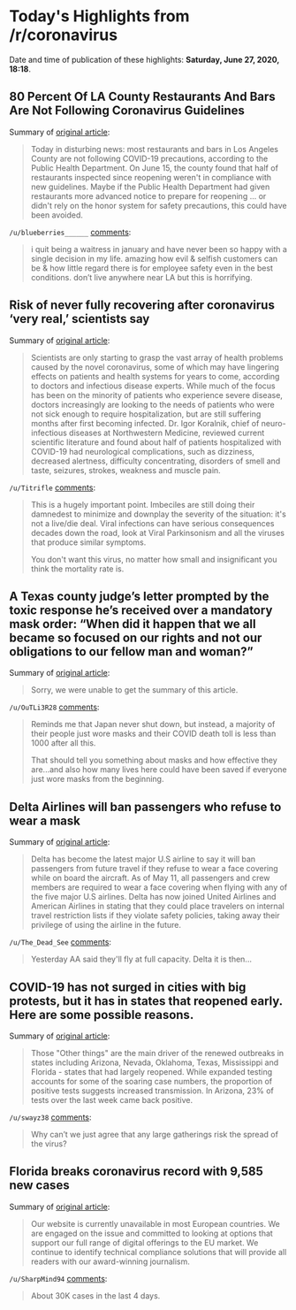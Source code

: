 # Today's Highlights from /r/coronavirus

Date and time of publication of these highlights: **Saturday, June 27, 2020, 18:18**.

## 80 Percent Of LA County Restaurants And Bars Are Not Following Coronavirus Guidelines

Summary of [original article](https://laist.com/latest/post/20200627/80-percent-of-LA-restaurants-not-following-coronavirus-guidelines):

> Today in disturbing news: most restaurants and bars in Los Angeles County are not following COVID-19 precautions, according to the Public Health Department. On June 15, the county found that half of restaurants inspected since reopening weren't in compliance with new guidelines. Maybe if the Public Health Department had given restaurants more advanced notice to prepare for reopening ... or didn't rely on the honor system for safety precautions, this could have been avoided.

`/u/blueberries______` [comments](https://www.reddit.com/r/Coronavirus/comments/hgzr1x/80_percent_of_la_county_restaurants_and_bars_are/):

> i quit being a waitress in january and have never been so happy with a single decision in my life. amazing how evil & selfish customers can be & how little regard there is for employee safety even in the best conditions. don’t live anywhere near LA but this is horrifying.

## Risk of never fully recovering after coronavirus ‘very real,’ scientists say

Summary of [original article](https://globalnews.ca/news/7111094/coronavirus-scientists-health-problems/):

> Scientists are only starting to grasp the vast array of health problems caused by the novel coronavirus, some of which may have lingering effects on patients and health systems for years to come, according to doctors and infectious disease experts. While much of the focus has been on the minority of patients who experience severe disease, doctors increasingly are looking to the needs of patients who were not sick enough to require hospitalization, but are still suffering months after first becoming infected. Dr. Igor Koralnik, chief of neuro-infectious diseases at Northwestern Medicine, reviewed current scientific literature and found about half of patients hospitalized with COVID-19 had neurological complications, such as dizziness, decreased alertness, difficulty concentrating, disorders of smell and taste, seizures, strokes, weakness and muscle pain.

`/u/Titrifle` [comments](https://www.reddit.com/r/Coronavirus/comments/hh0uxc/risk_of_never_fully_recovering_after_coronavirus/):

> This is a hugely important point. Imbeciles are still doing their damnedest to minimize and downplay the severity of the situation: it's not a live/die deal. Viral infections can have serious consequences decades down the road, look at Viral Parkinsonism and all the viruses that produce similar symptoms.
> 
> You don't want this virus, no matter how small and insignificant you think the mortality rate is.

## A Texas county judge’s letter prompted by the toxic response he’s received over a mandatory mask order: “When did it happen that we all became so focused on our rights and not our obligations to our fellow man and woman?”

Summary of [original article](https://kfdm.com/news/local/judge-branick-writes-letter-to-citizens-explaining-mask-order):

> Sorry, we were unable to get the summary of this article.

`/u/OuTLi3R28` [comments](https://www.reddit.com/r/Coronavirus/comments/hgsvjz/a_texas_county_judges_letter_prompted_by_the/):

> Reminds me that Japan never shut down, but instead, a majority of their people just wore masks and their COVID death toll is less than 1000 after all this. 
> 
> That should tell you something about masks and how effective they are...and also how many lives here could have been saved if everyone just wore masks from the beginning.

## Delta Airlines will ban passengers who refuse to wear a mask

Summary of [original article](https://www.newsweek.com/delta-airlines-will-ban-passengers-who-refuse-wear-mask-1513424):

> Delta has become the latest major U.S airline to say it will ban passengers from future travel if they refuse to wear a face covering while on board the aircraft. As of May 11, all passengers and crew members are required to wear a face covering when flying with any of the five major U.S airlines. Delta has now joined United Airlines and American Airlines in stating that they could place travelers on internal travel restriction lists if they violate safety policies, taking away their privilege of using the airline in the future.

`/u/The_Dead_See` [comments](https://www.reddit.com/r/Coronavirus/comments/hgws34/delta_airlines_will_ban_passengers_who_refuse_to/):

> Yesterday AA said they'll fly at full capacity. Delta it is then...

## COVID-19 has not surged in cities with big protests, but it has in states that reopened early. Here are some possible reasons.

Summary of [original article](https://www.inquirer.com/health/coronavirus/coronavirus-no-spike-cities-despite-protests-big-surge-in-states-that-reopened-20200627.html):

> Those "Other things" are the main driver of the renewed outbreaks in states including Arizona, Nevada, Oklahoma, Texas, Mississippi and Florida - states that had largely reopened. While expanded testing accounts for some of the soaring case numbers, the proportion of positive tests suggests increased transmission. In Arizona, 23% of tests over the last week came back positive.

`/u/swayz38` [comments](https://www.reddit.com/r/Coronavirus/comments/hgzxyl/covid19_has_not_surged_in_cities_with_big/):

> Why can’t we just agree that any large gatherings risk the spread of the virus?

## Florida breaks coronavirus record with 9,585 new cases

Summary of [original article](https://www.sun-sentinel.com/coronavirus/fl-ne-florida-coronavirus-deaths-cases-saturday-june-27-20200627-eiheh4q3argklatnccptnzjlpi-story.html):

> Our website is currently unavailable in most European countries. We are engaged on the issue and committed to looking at options that support our full range of digital offerings to the EU market. We continue to identify technical compliance solutions that will provide all readers with our award-winning journalism.

`/u/SharpMind94` [comments](https://www.reddit.com/r/Coronavirus/comments/hgv4bj/florida_breaks_coronavirus_record_with_9585_new/):

> About 30K cases in the last 4 days.

